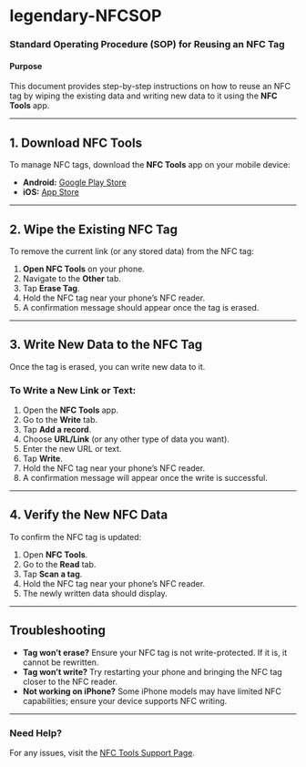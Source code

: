 # legendary-NFCSOP

### **Standard Operating Procedure (SOP) for Reusing an NFC Tag**
#### **Purpose**
This document provides step-by-step instructions on how to reuse an NFC tag by wiping the existing data and writing new data to it using the **NFC Tools** app.

---

## **1. Download NFC Tools**
To manage NFC tags, download the **NFC Tools** app on your mobile device:

- **Android:** [Google Play Store](https://play.google.com/store/apps/details?id=com.wakdev.wdnfc&hl=en)
- **iOS:** [App Store](https://apps.apple.com/us/app/nfc-tools/id1252962749)

---

## **2. Wipe the Existing NFC Tag**
To remove the current link (or any stored data) from the NFC tag:

1. **Open NFC Tools** on your phone.
2. Navigate to the **Other** tab.
3. Tap **Erase Tag**.
4. Hold the NFC tag near your phone’s NFC reader.
5. A confirmation message should appear once the tag is erased.

---

## **3. Write New Data to the NFC Tag**
Once the tag is erased, you can write new data to it.

### **To Write a New Link or Text:**
1. Open the **NFC Tools** app.
2. Go to the **Write** tab.
3. Tap **Add a record**.
4. Choose **URL/Link** (or any other type of data you want).
5. Enter the new URL or text.
6. Tap **Write**.
7. Hold the NFC tag near your phone’s NFC reader.
8. A confirmation message will appear once the write is successful.

---

## **4. Verify the New NFC Data**
To confirm the NFC tag is updated:
1. Open **NFC Tools**.
2. Go to the **Read** tab.
3. Tap **Scan a tag**.
4. Hold the NFC tag near your phone’s NFC reader.
5. The newly written data should display.

---

## **Troubleshooting**
- **Tag won’t erase?** Ensure your NFC tag is not write-protected. If it is, it cannot be rewritten.
- **Tag won’t write?** Try restarting your phone and bringing the NFC tag closer to the NFC reader.
- **Not working on iPhone?** Some iPhone models may have limited NFC capabilities; ensure your device supports NFC writing.

---

### **Need Help?**
For any issues, visit the [NFC Tools Support Page](https://www.wakdev.com/en/apps/nfc-tools.html).

